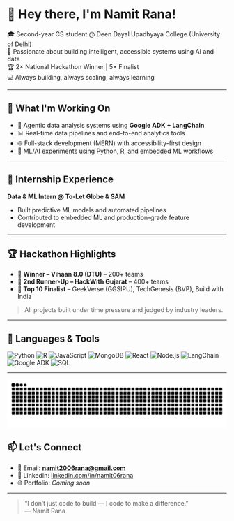 # 👋 Hey there, I'm Namit Rana!

🎓 Second-year CS student @ Deen Dayal Upadhyaya College (University of Delhi)  
🧠 Passionate about building intelligent, accessible systems using AI and data  
🏆 2× National Hackathon Winner | 5× Finalist  
💻 Always building, always scaling, always learning

---

## 🚀 What I'm Working On

- 🧩 Agentic data analysis systems using **Google ADK + LangChain**
- 📊 Real-time data pipelines and end-to-end analytics tools
- 🌐 Full-stack development (MERN) with accessibility-first design
- 🧪 ML/AI experiments using Python, R, and embedded ML workflows

---

## 💼 Internship Experience

**Data & ML Intern @ To-Let Globe & SAM**  
- Built predictive ML models and automated pipelines  
- Contributed to embedded ML and production-grade feature development

---

## 🏆 Hackathon Highlights

- 🥇 **Winner – Vihaan 8.0 (DTU)** – 200+ teams  
- 🥉 **2nd Runner-Up – HackWith Gujarat** – 400+ teams  
- 🏅 **Top 10 Finalist** – GeekVerse (GGSIPU), TechGenesis (BVP), Build with India  

> All projects built under time pressure and judged by industry leaders.

---

## 🧰 Languages & Tools

![Python](https://img.shields.io/badge/-Python-black?style=flat&logo=python)
![R](https://img.shields.io/badge/-R-black?style=flat&logo=r)
![JavaScript](https://img.shields.io/badge/-JavaScript-black?style=flat&logo=javascript)
![MongoDB](https://img.shields.io/badge/-MongoDB-black?style=flat&logo=mongodb)
![React](https://img.shields.io/badge/-React-black?style=flat&logo=react)
![Node.js](https://img.shields.io/badge/-Node.js-black?style=flat&logo=node.js)
![LangChain](https://img.shields.io/badge/-LangChain-black?style=flat)
![Google ADK](https://img.shields.io/badge/-Google%20ADK-black?style=flat)
![SQL](https://img.shields.io/badge/-SQL-black?style=flat&logo=mysql)

---
[![My GitHub contribution graph](https://raw.githubusercontent.com/Namit-Rana6/Namit-Rana6/main/output/snake-dark.svg)](https://github.com/Namit-Rana6/)

## 📫 Let's Connect

- 📧 Email: **namit2006rana@gmail.com**  
- 💼 LinkedIn: [linkedin.com/in/namit06rana](https://linkedin.com/in/namit-rana)  
- 🌐 Portfolio: *Coming soon*

---

> “I don’t just code to build — I code to make a difference.”  
> — Namit Rana
